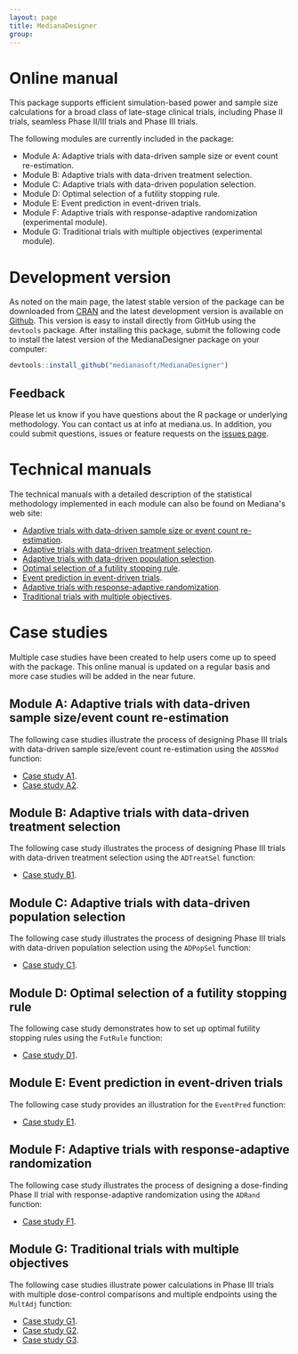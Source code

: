 ```yaml
---
layout: page
title: MedianaDesigner
group: 
---
```


# Online manual

This package supports efficient simulation-based power and sample size calculations for a broad class of late-stage clinical trials, including Phase II trials, seamless Phase II/III trials and Phase III trials. 

The following modules are currently included in the package:

* Module A: Adaptive trials with data-driven sample size or event count re-estimation.
* Module B: Adaptive trials with data-driven treatment selection.
* Module C: Adaptive trials with data-driven population selection.
* Module D: Optimal selection of a futility stopping rule.
* Module E: Event prediction in event-driven trials.
* Module F: Adaptive trials with response-adaptive randomization (experimental module).
* Module G: Traditional trials with multiple objectives (experimental module).

# Development version

As noted on the main page, the latest stable version of the package can be downloaded from [CRAN](https://cran.r-project.org/web/packages/MedianaDesigner/index.html) and the latest development version is available on [Github](https://github.com/medianasoft/MedianaDesigner). This version is easy to install directly from GitHub using the `devtools` package. After installing this package, submit the following code to install the latest version of the MedianaDesigner package on your computer:

``` r
devtools::install_github("medianasoft/MedianaDesigner")
```

## Feedback

Please let us know if you have questions about the R package or underlying methodology. You can contact us at info at mediana.us.  In addition, you could submit questions, issues or feature requests on the [issues page](https://github.com/medianasoft/MedianaDesigner/issues).

# Technical manuals

The technical manuals with a detailed description of the statistical methodology implemented in each module can also be found on Mediana's web site: 

* [Adaptive trials with data-driven sample size or event count re-estimation](http://www.mediana.us/MedianaDesigner/ADSSMod.pdf).
* [Adaptive trials with data-driven treatment selection](http://www.mediana.us/MedianaDesigner/ADTreatSel.pdf).
* [Adaptive trials with data-driven population selection](http://www.mediana.us/MedianaDesigner/ADPopSel.pdf).
* [Optimal selection of a futility stopping rule](http://www.mediana.us/MedianaDesigner/FutRule.pdf).
* [Event prediction in event-driven trials](http://www.mediana.us/MedianaDesigner/EventPred.pdf).
* [Adaptive trials with response-adaptive randomization](http://www.mediana.us/MedianaDesigner/ADRand.pdf).
* [Traditional trials with multiple objectives](http://www.mediana.us/MedianaDesigner/MultAdj.pdf).

# Case studies

Multiple case studies have been created to help users come up to speed with the package. This online manual is updated on a regular basis and more case studies will be added in the near future.

## Module A: Adaptive trials with data-driven sample size/event count re-estimation 

The following case studies illustrate the process of designing Phase III trials with data-driven sample size/event count re-estimation using the `ADSSMod` function:

* [Case study A1](https://medianasoft.github.io/CaseStudyA1).
* [Case study A2](https://medianasoft.github.io/CaseStudyA2).

## Module B: Adaptive trials with data-driven treatment selection 

The following case study illustrates the process of designing Phase III trials with data-driven treatment selection using the `ADTreatSel` function:

* [Case study B1](https://medianasoft.github.io/CaseStudyB1).

## Module C: Adaptive trials with data-driven population selection 

The following case study illustrates the process of designing Phase III trials with data-driven population selection using the `ADPopSel` function:

* [Case study C1](https://medianasoft.github.io/CaseStudyC1).

## Module D: Optimal selection of a futility stopping rule 

The following case study demonstrates how to set up optimal futility stopping rules using the `FutRule` function:

* [Case study D1](https://medianasoft.github.io/CaseStudyD1).

## Module E: Event prediction in event-driven trials 

The following case study provides an illustration for the `EventPred` function:

* [Case study E1](https://medianasoft.github.io/CaseStudyE1).

## Module F: Adaptive trials with response-adaptive randomization

The following case study illustrates the process of designing a dose-finding Phase II trial with response-adaptive randomization using the `ADRand` function:

* [Case study F1](https://medianasoft.github.io/CaseStudyF1).

## Module G: Traditional trials with multiple objectives

The following case studies illustrate power calculations in Phase III trials with multiple dose-control comparisons and multiple endpoints using the `MultAdj` function:

* [Case study G1](https://medianasoft.github.io/CaseStudyG1).
* [Case study G2](https://medianasoft.github.io/CaseStudyG2).
* [Case study G3](https://medianasoft.github.io/CaseStudyG3).
